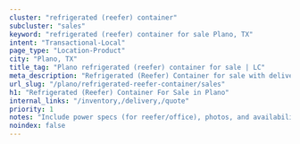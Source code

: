```yaml
---
cluster: "refrigerated (reefer) container"
subcluster: "sales"
keyword: "refrigerated (reefer) container for sale Plano, TX"
intent: "Transactional-Local"
page_type: "Location-Product"
city: "Plano, TX"
title_tag: "Plano refrigerated (reefer) container for sale | LC"
meta_description: "Refrigerated (Reefer) Container for sale with delivery in Plano, TX. LC Container — local Since 2003. Get pricing today."
url_slug: "/plano/refrigerated-reefer-container/sales"
h1: "Refrigerated (Reefer) Container For Sale in Plano"
internal_links: "/inventory,/delivery,/quote"
priority: 1
notes: "Include power specs (for reefer/office), photos, and availability."
noindex: false
---
```


<!-- TODO: Add unique city/inventory copy, images, and internal links here. -->
